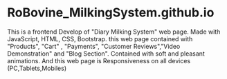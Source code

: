 # RoBovine_MilkingSystem.github.io

This is a frontend Develop of "Diary Milking System" web page. Made with JavaScript, HTML, CSS, Bootstrap. this web page contained with "Products", "Cart" , "Payments", "Customer Reviews","Video Demonstration" and "Blog Section". Contained with soft and pleasant animations. And this web page is Responsiveness on all devices (PC,Tablets,Mobiles)
